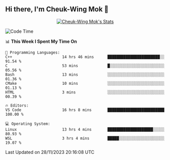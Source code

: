 ## Hi there, I'm Cheuk-Wing Mok 👋

<!--
**mozro0327/mozro0327** is a ✨ _special_ ✨ repository because its `README.md` (this file) appears on your GitHub profile.

Here are some ideas to get you started:

- 🔭 I’m currently working on ...
- 🌱 I’m currently learning ...
- 👯 I’m looking to collaborate on ...
- 🤔 I’m looking for help with ...
- 💬 Ask me about ...
- 📫 How to reach me: ...
- 😄 Pronouns: ...
- ⚡ Fun fact: ...
-->

<p align="center">
  <a href="https://github.com/mozro0327" class="rich-diff-level-one">
    <img src="https://github-readme-stats.vercel.app/api?username=mozro0327&title_color=333&text_color=777" alt="Cheuk-Wing Mok's Stats" >
    <!-- &hide=issues
    <img src="https://github-readme-stats.vercel.app/api?username=mozro0327&hide=issues&title_color=333&text_color=777" alt="Cheuk-Wing Mok's Stats" >
    -->
  </a>
</p>

<!--START_SECTION:waka-->
![Code Time](http://img.shields.io/badge/Code%20Time-2%2C166%20hrs%2033%20mins-blue)

📊 **This Week I Spent My Time On** 

```text
💬 Programming Languages: 
C++                      14 hrs 46 mins      ███████████████████████░░   91.54 % 
C                        53 mins             █░░░░░░░░░░░░░░░░░░░░░░░░   05.56 % 
Bash                     13 mins             ░░░░░░░░░░░░░░░░░░░░░░░░░   01.36 % 
CMake                    10 mins             ░░░░░░░░░░░░░░░░░░░░░░░░░   01.13 % 
HTML                     3 mins              ░░░░░░░░░░░░░░░░░░░░░░░░░   00.39 % 

🔥 Editors: 
VS Code                  16 hrs 8 mins       █████████████████████████   100.00 % 

💻 Operating System: 
Linux                    13 hrs 4 mins       ████████████████████░░░░░   80.93 % 
WSL                      3 hrs 4 mins        █████░░░░░░░░░░░░░░░░░░░░   19.07 % 
```


 Last Updated on 28/11/2023 20:16:08 UTC
<!--END_SECTION:waka-->

